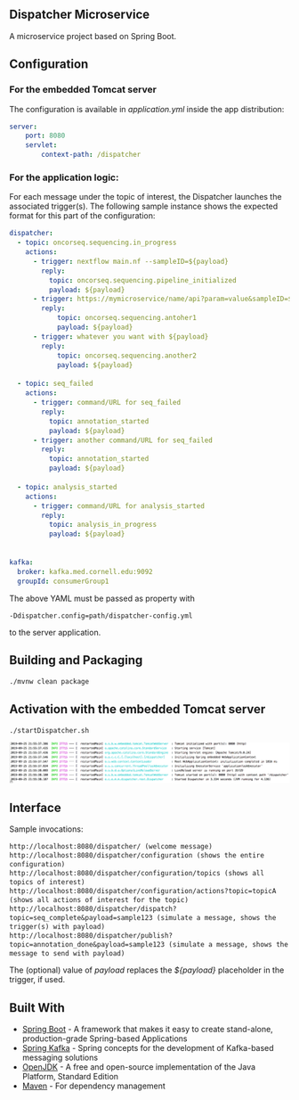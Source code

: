Dispatcher Microservice
----
A microservice project based on Spring Boot.

## Configuration
### For the embedded Tomcat server
The configuration is available in  _application.yml_ inside the app distribution:
```yaml
server:
    port: 8080
    servlet:
        context-path: /dispatcher
```

### For the application logic:
For each message under the topic of interest, the Dispatcher launches the associated trigger(s). The following sample instance shows the expected format for this part of the configuration:

```yaml
dispatcher:
  - topic: oncorseq.sequencing.in_progress
    actions:
      - trigger: nextflow main.nf --sampleID=${payload}
        reply:
          topic: oncorseq.sequencing.pipeline_initialized
          payload: ${payload}
      - trigger: https://mymicroservice/name/api?param=value&sampleID=${payload}
        reply:
            topic: oncorseq.sequencing.antoher1
            payload: ${payload}
      - trigger: whatever you want with ${payload}
        reply:
            topic: oncorseq.sequencing.another2
            payload: ${payload}

  - topic: seq_failed
    actions:
      - trigger: command/URL for seq_failed
        reply:
          topic: annotation_started
          payload: ${payload}
      - trigger: another command/URL for seq_failed
        reply:
          topic: annotation_started
          payload: ${payload}

  - topic: analysis_started
    actions:
      - trigger: command/URL for analysis_started
        reply:
          topic: analysis_in_progress
          payload: ${payload}


kafka:
  broker: kafka.med.cornell.edu:9092
  groupId: consumerGroup1

```
The above YAML must be passed as property with

    -Ddispatcher.config=path/dispatcher-config.yml

to the server application. 

## Building and Packaging
~~~
./mvnw clean package
~~~
## Activation with the embedded Tomcat server
~~~
./startDispatcher.sh
~~~
![Emb start](doc/EmbTomcatStart.png)
## Interface

Sample invocations:
~~~
http://localhost:8080/dispatcher/ (welcome message)
http://localhost:8080/dispatcher/configuration (shows the entire configuration)
http://localhost:8080/dispatcher/configuration/topics (shows all topics of interest)
http://localhost:8080/dispatcher/configuration/actions?topic=topicA (shows all actions of interest for the topic)
http://localhost:8080/dispatcher/dispatch?topic=seq_complete&payload=sample123 (simulate a message, shows the trigger(s) with payload)
http://localhost:8080/dispatcher/publish?topic=annotation_done&payload=sample123 (simulate a message, shows the message to send with payload)

~~~
The (optional) value of _payload_ replaces the _${payload}_ placeholder in the trigger, if used.
## Built With
* [Spring Boot](https://spring.io/projects/spring-boot) - A framework that makes it easy to create stand-alone, production-grade Spring-based Applications
* [Spring Kafka](https://spring.io/projects/spring-kafka) - Spring concepts for the development of Kafka-based messaging solutions
* [OpenJDK](https://openjdk.java.net/) - A free and open-source implementation of the Java Platform, Standard Edition
* [Maven](https://maven.apache.org/) - For dependency management
